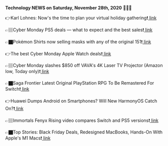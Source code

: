 <b>Technology NEWS on Saturday, November 28th, 2020</b> 📡📡📡 

👉Karl Lohnes: Now's the time to plan your virtual holiday gathering❗️<a href='https://techblock.club/?p=8531'> link</a>

👉🏽Cyber Monday PS5 deals — what to expect and the best sales❗️<a href='https://techblock.club/?p=8533'> link</a>

👉🏿Pokémon Shirts now selling masks with any of the original 151❗️<a href='https://techblock.club/?p=8535'> link</a>

👉The best Cyber Monday Apple Watch deals❗️<a href='https://techblock.club/?p=8537'> link</a>

👉🏽Cyber Monday slashes $850 off VAVA's 4K Laser TV Projector (Amazon low, Today only)❗️<a href='https://techblock.club/?p=8539'> link</a>

👉🏿Saga Frontier Latest Original PlayStation RPG To Be Remastered For Switch❗️<a href='https://techblock.club/?p=8541'> link</a>

👉Huawei Dumps Android on Smartphones? Will New HarmonyOS Catch On?❗️<a href='https://techblock.club/?p=8543'> link</a>

👉🏽Immortals Fenyx Rising video compares Switch and PS5 versions❗️<a href='https://techblock.club/?p=8545'> link</a>

👉🏿Top Stories: Black Friday Deals, Redesigned MacBooks, Hands-On With Apple's M1 Macs❗️<a href='https://techblock.club/?p=8547'> link</a>

